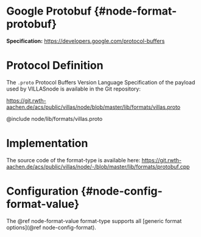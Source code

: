 # Google Protobuf {#node-format-protobuf}

**Specification:** https://developers.google.com/protocol-buffers
# Protocol Definition

The `.proto` Protocol Buffers Version Language Specification of the payload used by VILLASnode is available in the Git repository:

https://git.rwth-aachen.de/acs/public/villas/node/blob/master/lib/formats/villas.proto

@include node/lib/formats/villas.proto

# Implementation

The source code of the format-type is available here:
https://git.rwth-aachen.de/acs/public/villas/node/-/blob/master/lib/formats/protobuf.cpp

# Configuration {#node-config-format-value}

The @ref node-format-value format-type supports all [generic format options](@ref node-config-format).
